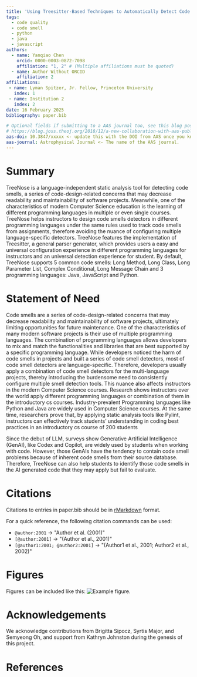 ```yaml
---
title: 'Using Treesitter-Based Techniques to Automatically Detect Code Smells in Programming Projects'
tags:
  - code quality
  - code smell
  - python
  - java
  - javascript
authors:
  - name: Yanqiao Chen
    orcid: 0000-0003-0872-7098
    affiliation: "1, 2" # (Multiple affiliations must be quoted)
  - name: Author Without ORCID
    affiliation: 2
affiliations:
 - name: Lyman Spitzer, Jr. Fellow, Princeton University
   index: 1
 - name: Institution 2
   index: 2
date: 16 February 2025
bibliography: paper.bib

# Optional fields if submitting to a AAS journal too, see this blog post:
# https://blog.joss.theoj.org/2018/12/a-new-collaboration-with-aas-publishing
aas-doi: 10.3847/xxxxx <- update this with the DOI from AAS once you know it.
aas-journal: Astrophysical Journal <- The name of the AAS journal.
---
```


# Summary

TreeNose is a language-independent static analysis tool for detecting code smells, a series of code-design-related concerns that may decrease readability and maintainability of software projects. Meanwhile, one of the characteristics of modern Computer Science education is the learning of different programming languages in multiple or even single courses. TreeNose helps instructors to design code smells detectors in different programming languages under the same rules used to track code smells from assignments, therefore avoiding the nuance of configuring multiple language-specific detectors. TreeNose features the implementation of Treesitter, a general parser generator, which provides users a easy and universal configuration experience in different programming languages for instructors and an universal detection experience for student. By default, TreeNose supports 5 common code smells: Long Method, Long Class, Long Parameter List, Complex Conditional, Long Message Chain and 3 programming languages: Java, JavaScript and Python.

# Statement of Need

Code smells are a series of code-design-related concerns
that may decrease readability and maintainability of software projects, ultimately limiting opportunities for future maintenance. One of the characteristics of many modern software projects is their use of multiple programming languages. The
combination of programming languages allows developers to
mix and match the functionalities and libraries that are best
supported by a specific programming language. While developers noticed the harm of code smells in projects and built a series of code smell detectors, most of code smell detectors are language-specific. Therefore, developers usually apply a combination of code smell detectors for the multi-language projects, thereby introducing the burdensome
need to consistently configure multiple smell detection tools. This nuance also affects instructors in the modern Computer Science courses. Research shows instructors over the world apply different programming languages or combination of them in the introductory cs courses. Industry-prevalent Programming languages like Python and Java are widely used in Computer Science courses. At the same time, researchers prove that, by applying static analysis tools like Pylint, instructors can effectively track students’ understanding in coding best practices in an introductory cs course of 200 students

Since the debut of LLM, surveys show Generative Artificial Intelligence (GenAI), like Codex and Copilot, are widely used by students when working with code. However, those GenAIs have the tendency to contain code smell problems because of inherent code smells from their source database. Therefore, TreeNose can also help students to identify those code smells in the AI generated code that they may apply but fail to evaluate.


# Citations

Citations to entries in paper.bib should be in
[rMarkdown](http://rmarkdown.rstudio.com/authoring_bibliographies_and_citations.html)
format.

For a quick reference, the following citation commands can be used:
- `@author:2001`  ->  "Author et al. (2001)"
- `[@author:2001]` -> "(Author et al., 2001)"
- `[@author1:2001; @author2:2001]` -> "(Author1 et al., 2001; Author2 et al., 2002)"

# Figures

Figures can be included like this: ![Example figure.](figure.png)

# Acknowledgements

We acknowledge contributions from Brigitta Sipocz, Syrtis Major, and Semyeong
Oh, and support from Kathryn Johnston during the genesis of this project.

# References